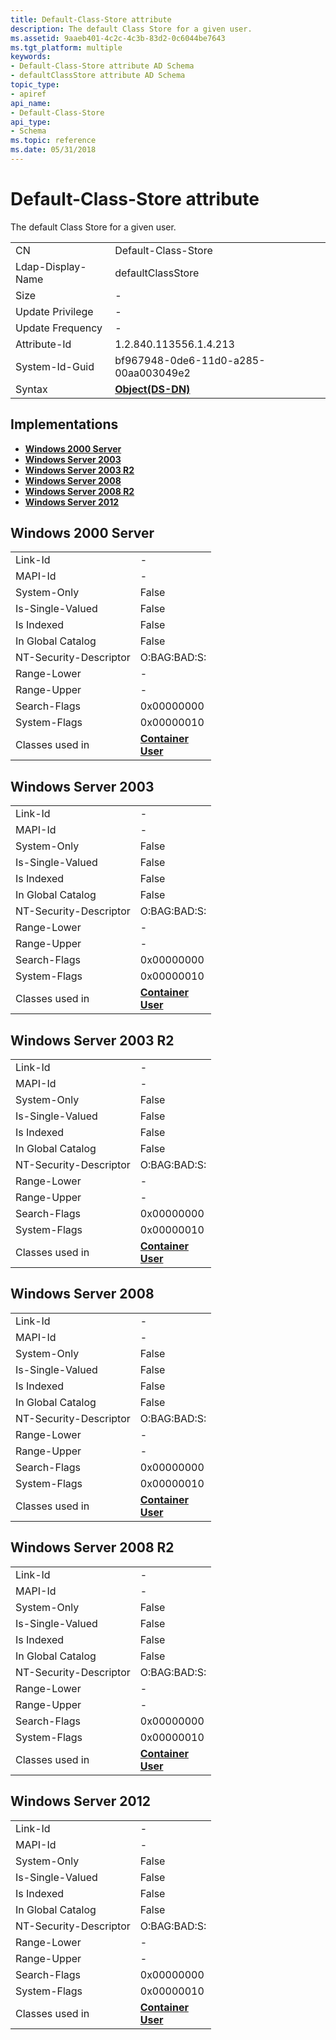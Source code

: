 ```yaml
---
title: Default-Class-Store attribute
description: The default Class Store for a given user.
ms.assetid: 9aaeb401-4c2c-4c3b-83d2-0c6044be7643
ms.tgt_platform: multiple
keywords:
- Default-Class-Store attribute AD Schema
- defaultClassStore attribute AD Schema
topic_type:
- apiref
api_name:
- Default-Class-Store
api_type:
- Schema
ms.topic: reference
ms.date: 05/31/2018
---
```


# Default-Class-Store attribute

The default Class Store for a given user.



|                   |                                         |
|-------------------|-----------------------------------------|
| CN                | Default-Class-Store                     |
| Ldap-Display-Name | defaultClassStore                       |
| Size              | \-                                      |
| Update Privilege  | \-                                      |
| Update Frequency  | \-                                      |
| Attribute-Id      | 1.2.840.113556.1.4.213                  |
| System-Id-Guid    | bf967948-0de6-11d0-a285-00aa003049e2    |
| Syntax            | [**Object(DS-DN)**](s-object-ds-dn.md) |



## Implementations

-   [**Windows 2000 Server**](#windows-2000-server)
-   [**Windows Server 2003**](#windows-server-2003)
-   [**Windows Server 2003 R2**](#windows-server-2003-r2)
-   [**Windows Server 2008**](#windows-server-2008)
-   [**Windows Server 2008 R2**](#windows-server-2008-r2)
-   [**Windows Server 2012**](#windows-server-2012)

## Windows 2000 Server



|                        |                                                                               |
|------------------------|-------------------------------------------------------------------------------|
| Link-Id                | \-                                                                            |
| MAPI-Id                | \-                                                                            |
| System-Only            | False                                                                         |
| Is-Single-Valued       | False                                                                         |
| Is Indexed             | False                                                                         |
| In Global Catalog      | False                                                                         |
| NT-Security-Descriptor | O:BAG:BAD:S:                                                                  |
| Range-Lower            | \-                                                                            |
| Range-Upper            | \-                                                                            |
| Search-Flags           | 0x00000000                                                                    |
| System-Flags           | 0x00000010                                                                    |
| Classes used in        | [**Container**](c-container.md)<br/> [**User**](c-user.md)<br/> |



## Windows Server 2003



|                        |                                                                               |
|------------------------|-------------------------------------------------------------------------------|
| Link-Id                | \-                                                                            |
| MAPI-Id                | \-                                                                            |
| System-Only            | False                                                                         |
| Is-Single-Valued       | False                                                                         |
| Is Indexed             | False                                                                         |
| In Global Catalog      | False                                                                         |
| NT-Security-Descriptor | O:BAG:BAD:S:                                                                  |
| Range-Lower            | \-                                                                            |
| Range-Upper            | \-                                                                            |
| Search-Flags           | 0x00000000                                                                    |
| System-Flags           | 0x00000010                                                                    |
| Classes used in        | [**Container**](c-container.md)<br/> [**User**](c-user.md)<br/> |



## Windows Server 2003 R2



|                        |                                                                               |
|------------------------|-------------------------------------------------------------------------------|
| Link-Id                | \-                                                                            |
| MAPI-Id                | \-                                                                            |
| System-Only            | False                                                                         |
| Is-Single-Valued       | False                                                                         |
| Is Indexed             | False                                                                         |
| In Global Catalog      | False                                                                         |
| NT-Security-Descriptor | O:BAG:BAD:S:                                                                  |
| Range-Lower            | \-                                                                            |
| Range-Upper            | \-                                                                            |
| Search-Flags           | 0x00000000                                                                    |
| System-Flags           | 0x00000010                                                                    |
| Classes used in        | [**Container**](c-container.md)<br/> [**User**](c-user.md)<br/> |



## Windows Server 2008



|                        |                                                                               |
|------------------------|-------------------------------------------------------------------------------|
| Link-Id                | \-                                                                            |
| MAPI-Id                | \-                                                                            |
| System-Only            | False                                                                         |
| Is-Single-Valued       | False                                                                         |
| Is Indexed             | False                                                                         |
| In Global Catalog      | False                                                                         |
| NT-Security-Descriptor | O:BAG:BAD:S:                                                                  |
| Range-Lower            | \-                                                                            |
| Range-Upper            | \-                                                                            |
| Search-Flags           | 0x00000000                                                                    |
| System-Flags           | 0x00000010                                                                    |
| Classes used in        | [**Container**](c-container.md)<br/> [**User**](c-user.md)<br/> |



## Windows Server 2008 R2



|                        |                                                                               |
|------------------------|-------------------------------------------------------------------------------|
| Link-Id                | \-                                                                            |
| MAPI-Id                | \-                                                                            |
| System-Only            | False                                                                         |
| Is-Single-Valued       | False                                                                         |
| Is Indexed             | False                                                                         |
| In Global Catalog      | False                                                                         |
| NT-Security-Descriptor | O:BAG:BAD:S:                                                                  |
| Range-Lower            | \-                                                                            |
| Range-Upper            | \-                                                                            |
| Search-Flags           | 0x00000000                                                                    |
| System-Flags           | 0x00000010                                                                    |
| Classes used in        | [**Container**](c-container.md)<br/> [**User**](c-user.md)<br/> |



## Windows Server 2012



|                        |                                                                               |
|------------------------|-------------------------------------------------------------------------------|
| Link-Id                | \-                                                                            |
| MAPI-Id                | \-                                                                            |
| System-Only            | False                                                                         |
| Is-Single-Valued       | False                                                                         |
| Is Indexed             | False                                                                         |
| In Global Catalog      | False                                                                         |
| NT-Security-Descriptor | O:BAG:BAD:S:                                                                  |
| Range-Lower            | \-                                                                            |
| Range-Upper            | \-                                                                            |
| Search-Flags           | 0x00000000                                                                    |
| System-Flags           | 0x00000010                                                                    |
| Classes used in        | [**Container**](c-container.md)<br/> [**User**](c-user.md)<br/> |



 

 





